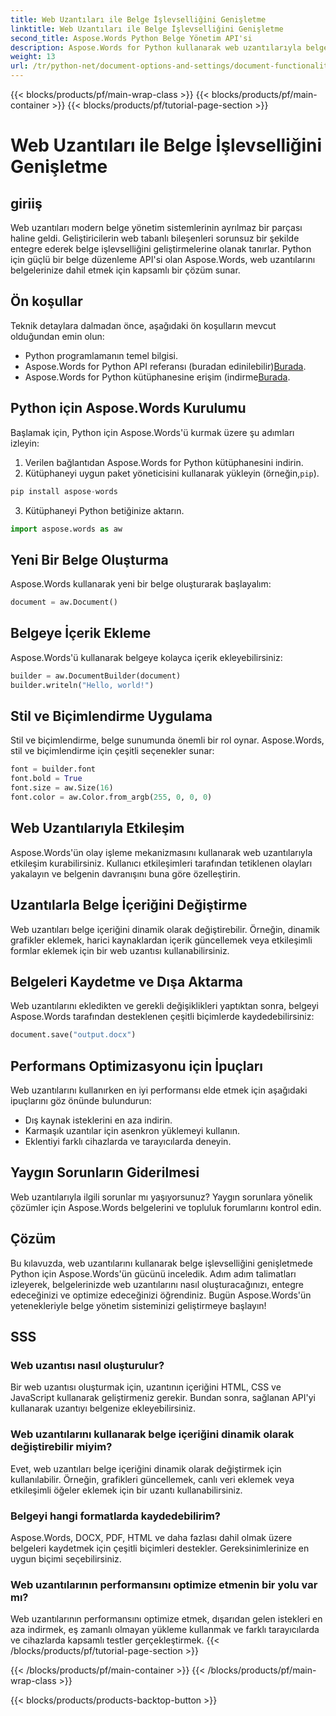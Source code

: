 ```yaml
---
title: Web Uzantıları ile Belge İşlevselliğini Genişletme
linktitle: Web Uzantıları ile Belge İşlevselliğini Genişletme
second_title: Aspose.Words Python Belge Yönetim API'si
description: Aspose.Words for Python kullanarak web uzantılarıyla belge işlevselliğini nasıl genişleteceğinizi öğrenin. Sorunsuz entegrasyon için kaynak kodlu adım adım kılavuz.
weight: 13
url: /tr/python-net/document-options-and-settings/document-functionality-web-extensions/
---
```


{{< blocks/products/pf/main-wrap-class >}}
{{< blocks/products/pf/main-container >}}
{{< blocks/products/pf/tutorial-page-section >}}

# Web Uzantıları ile Belge İşlevselliğini Genişletme


## giriiş

Web uzantıları modern belge yönetim sistemlerinin ayrılmaz bir parçası haline geldi. Geliştiricilerin web tabanlı bileşenleri sorunsuz bir şekilde entegre ederek belge işlevselliğini geliştirmelerine olanak tanırlar. Python için güçlü bir belge düzenleme API'si olan Aspose.Words, web uzantılarını belgelerinize dahil etmek için kapsamlı bir çözüm sunar.

## Ön koşullar

Teknik detaylara dalmadan önce, aşağıdaki ön koşulların mevcut olduğundan emin olun:

- Python programlamanın temel bilgisi.
-  Aspose.Words for Python API referansı (buradan edinilebilir)[Burada](https://reference.aspose.com/words/python-net/).
-  Aspose.Words for Python kütüphanesine erişim (indirme[Burada](https://releases.aspose.com/words/python/).

## Python için Aspose.Words Kurulumu

Başlamak için, Python için Aspose.Words'ü kurmak üzere şu adımları izleyin:

1. Verilen bağlantıdan Aspose.Words for Python kütüphanesini indirin.
2.  Kütüphaneyi uygun paket yöneticisini kullanarak yükleyin (örneğin,`pip`).

```python
pip install aspose-words
```

3. Kütüphaneyi Python betiğinize aktarın.

```python
import aspose.words as aw
```

## Yeni Bir Belge Oluşturma

Aspose.Words kullanarak yeni bir belge oluşturarak başlayalım:

```python
document = aw.Document()
```

## Belgeye İçerik Ekleme

Aspose.Words'ü kullanarak belgeye kolayca içerik ekleyebilirsiniz:

```python
builder = aw.DocumentBuilder(document)
builder.writeln("Hello, world!")
```

## Stil ve Biçimlendirme Uygulama

Stil ve biçimlendirme, belge sunumunda önemli bir rol oynar. Aspose.Words, stil ve biçimlendirme için çeşitli seçenekler sunar:

```python
font = builder.font
font.bold = True
font.size = aw.Size(16)
font.color = aw.Color.from_argb(255, 0, 0, 0)
```

## Web Uzantılarıyla Etkileşim

Aspose.Words'ün olay işleme mekanizmasını kullanarak web uzantılarıyla etkileşim kurabilirsiniz. Kullanıcı etkileşimleri tarafından tetiklenen olayları yakalayın ve belgenin davranışını buna göre özelleştirin.

## Uzantılarla Belge İçeriğini Değiştirme

Web uzantıları belge içeriğini dinamik olarak değiştirebilir. Örneğin, dinamik grafikler eklemek, harici kaynaklardan içerik güncellemek veya etkileşimli formlar eklemek için bir web uzantısı kullanabilirsiniz.

## Belgeleri Kaydetme ve Dışa Aktarma

Web uzantılarını ekledikten ve gerekli değişiklikleri yaptıktan sonra, belgeyi Aspose.Words tarafından desteklenen çeşitli biçimlerde kaydedebilirsiniz:

```python
document.save("output.docx")
```

## Performans Optimizasyonu için İpuçları

Web uzantılarını kullanırken en iyi performansı elde etmek için aşağıdaki ipuçlarını göz önünde bulundurun:

- Dış kaynak isteklerini en aza indirin.
- Karmaşık uzantılar için asenkron yüklemeyi kullanın.
- Eklentiyi farklı cihazlarda ve tarayıcılarda deneyin.

## Yaygın Sorunların Giderilmesi

Web uzantılarıyla ilgili sorunlar mı yaşıyorsunuz? Yaygın sorunlara yönelik çözümler için Aspose.Words belgelerini ve topluluk forumlarını kontrol edin.

## Çözüm

Bu kılavuzda, web uzantılarını kullanarak belge işlevselliğini genişletmede Python için Aspose.Words'ün gücünü inceledik. Adım adım talimatları izleyerek, belgelerinizde web uzantılarını nasıl oluşturacağınızı, entegre edeceğinizi ve optimize edeceğinizi öğrendiniz. Bugün Aspose.Words'ün yetenekleriyle belge yönetim sisteminizi geliştirmeye başlayın!

## SSS

### Web uzantısı nasıl oluşturulur?

Bir web uzantısı oluşturmak için, uzantının içeriğini HTML, CSS ve JavaScript kullanarak geliştirmeniz gerekir. Bundan sonra, sağlanan API'yi kullanarak uzantıyı belgenize ekleyebilirsiniz.

### Web uzantılarını kullanarak belge içeriğini dinamik olarak değiştirebilir miyim?

Evet, web uzantıları belge içeriğini dinamik olarak değiştirmek için kullanılabilir. Örneğin, grafikleri güncellemek, canlı veri eklemek veya etkileşimli öğeler eklemek için bir uzantı kullanabilirsiniz.

### Belgeyi hangi formatlarda kaydedebilirim?

Aspose.Words, DOCX, PDF, HTML ve daha fazlası dahil olmak üzere belgeleri kaydetmek için çeşitli biçimleri destekler. Gereksinimlerinize en uygun biçimi seçebilirsiniz.

### Web uzantılarının performansını optimize etmenin bir yolu var mı?

Web uzantılarının performansını optimize etmek, dışarıdan gelen istekleri en aza indirmek, eş zamanlı olmayan yükleme kullanmak ve farklı tarayıcılarda ve cihazlarda kapsamlı testler gerçekleştirmek.
{{< /blocks/products/pf/tutorial-page-section >}}

{{< /blocks/products/pf/main-container >}}
{{< /blocks/products/pf/main-wrap-class >}}

{{< blocks/products/products-backtop-button >}}
